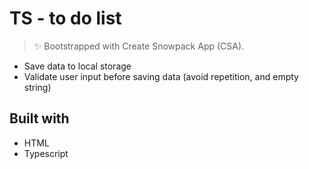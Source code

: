 # TS - to do list

> ✨ Bootstrapped with Create Snowpack App (CSA).

- Save data to local storage
- Validate user input before saving data (avoid repetition, and empty string)

## Built with
- HTML
- Typescript


